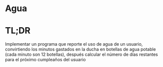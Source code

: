 # Agua
# TL;DR
Implementar un programa que reporte el uso de agua de un usuario, convirtiendo los minutos gastados en la ducha en botellas de agua potable (cada minuto son 12 botellas), después calcular el número de días restantes para el próximo cumpleaños del usuario